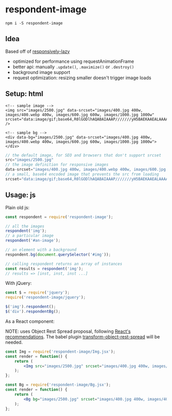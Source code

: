 # respondent-image

`npm i -S respondent-image`

## Idea

Based off of [responsively-lazy](https://github.com/ivopetkov/responsively-lazy/)

- optimized for performance using requestAnimationFrame
- better api: manually `.update()`, `.maximize()` or `.destroy()`
- background image support
- request optimization: resizing smaller doesn't trigger image loads

## Setup: html

```
<!-- sample image -->
<img src="images/2500.jpg" data-srcset="images/400.jpg 400w, images/400.webp 400w, images/600.jpg 600w, images/1000.jpg 1000w" srcset="data:image/gif;base64,R0lGODlhAQABAIAAAP///////yH5BAEKAAEALAAAAAABAAEAAAICTAEAOw==" />

<!-- sample bg -->
<div data-bg="images/2500.jpg" data-srcset="images/400.jpg 400w, images/400.webp 400w, images/600.jpg 600w, images/1000.jpg 1000w"></div>
```

```js
// the default image, for SEO and browsers that don't support srcset
src="images/2500.jpg"
// the image definition for responsive images
data-srcset="images/400.jpg 400w, images/400.webp 400w, images/600.jpg 600w, images/1000.jpg 1000w"
// a small, base64 encoded image that prevents the src from loading
srcset="data:image/gif;base64,R0lGODlhAQABAIAAAP///////yH5BAEKAAEALAAAAAABAAEAAAICTAEAOw=="
```

## Usage: js

Plain old js:

```js
const respondent = require('respondent-image');

// all the images
respondent('img');
// a particular image
respondent('#an-image');

// an element with a background
respondent.bg(document.querySelector('#img'));

// calling respondent returns an array of instances
const results = respondent('img');
// results => [inst, inst, inst ...]
```

With jQuery:

```js
const $ = require('jquery');
require('respondent-image/jquery');

$('img').respondent();
$('div').respondentBg();
```

As a React component:

NOTE: uses Object Rest Spread proposal, following [React's recommendations](https://facebook.github.io/react/docs/transferring-props.html).
The babel plugin [transform-object-rest-spread](https://babeljs.io/docs/plugins/transform-object-rest-spread/) will be needed.

```jsx
const Img = require('respondent-image/Img.jsx');
const render = function() {
	return (
		<Img src="images/2500.jpg" srcset="images/400.jpg 400w, images/400.webp 400w, images/600.jpg 600w, images/1000.jpg 1000w" />
	);
};

const Bg = require('respondent-image/Bg.jsx');
const render = function() {
	return (
		<Bg bg="images/2500.jpg" srcset="images/400.jpg 400w, images/400.webp 400w, images/600.jpg 600w, images/1000.jpg 1000w" />
	);
};
```